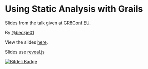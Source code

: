 # Using Static Analysis with Grails

Slides from the talk given at [GR8Conf EU](http://gr8conf.eu/index).

By [@beckje01](http://twitter.com/beckje01)

View the slides [here](http://beckje01.github.io/gr8eu-2013-static-talk/#/).

Slides use [reveal.js](http://lab.hakim.se/reveal-js/#/)

[![Bitdeli Badge](https://d2weczhvl823v0.cloudfront.net/beckje01/gr8eu-2013-static-talk/trend.png)](https://bitdeli.com/free "Bitdeli Badge")

